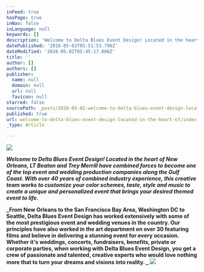 ```yaml
---
inFeed: true
hasPage: true
inNav: false
inLanguage: null
keywords: []
description: 'Welcome to Delta Blues Event Design! Located in the heart of New Orleans, LT Beaton and Trey Merrill have combined forces to become one of the top event and wedding production companies along the Gulf Coast. With over 40 years of combined industry experience, this creative team works to customize your color schemes, taste, style and music to create a unique and personalized event that brings your desired themed event to life.'
datePublished: '2016-05-02T05:51:53.796Z'
dateModified: '2016-05-02T05:45:17.006Z'
title: ''
author: []
authors: []
publisher:
  name: null
  domain: null
  url: null
  favicon: null
starred: false
sourcePath: _posts/2016-05-02-welcome-to-delta-blues-event-design-located-in-the-heart-of.md
published: true
url: welcome-to-delta-blues-event-design-located-in-the-heart-of/index.html
_type: Article

---
```

![](https://the-grid-user-content.s3-us-west-2.amazonaws.com/33dec75f-6690-4aaa-bf4a-e0ef3981294d.jpg)

**_Welcome to Delta Blues Event Design! Located in the heart of New Orleans, LT Beaton and Trey Merrill have combined forces to become one of the top event and wedding production companies along the Gulf Coast. With over 40 years of combined industry experience, this creative team works to customize your color schemes, taste, style and music to create a unique and personalized event that brings your desired themed event to life._**

**_From New Orleans to the San Francisco Bay Area, Washington DC to Seattle, Delta Blues Event Design has worked extensively with some of the most prestigious event and wedding venues in the country. Our principles have also worked in the art department on over 30 featuring films and believe in delivering a stunning event for every occasion. Whether it's weddings, concerts, fundraisers, benefits, private or corporate parties, when working with Delta Blues Event Design, you get a crew of passionate and talented, creative experts who would love nothing more that to turn your dreams and visions into reality. _**
![](https://the-grid-user-content.s3-us-west-2.amazonaws.com/ddc2f36b-3763-4c12-81e8-a3a8956f15ef.jpg)